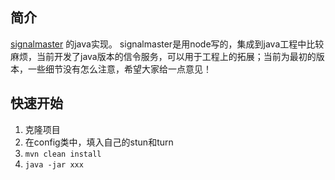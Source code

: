 ## 简介
[signalmaster](https://github.com/simplewebrtc/signalmaster) 的java实现。
signalmaster是用node写的，集成到java工程中比较麻烦，当前开发了java版本的信令服务，可以用于工程上的拓展；当前为最初的版本，一些细节没有怎么注意，希望大家给一点意见！

## 快速开始
1. 克隆项目
2. 在config类中，填入自己的stun和turn
3. `mvn clean install`
4. `java -jar xxx`
 
